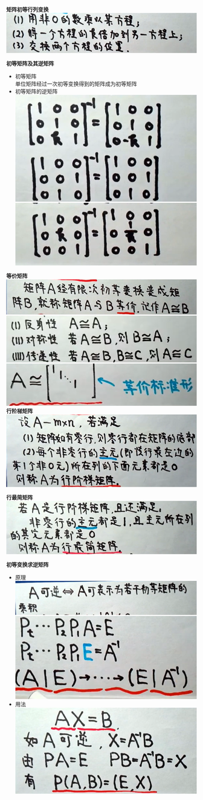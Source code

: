 **矩阵初等行列变换**  
![](../picture/矩阵初等行列变换.png)

**初等矩阵及其逆矩阵**  
- 初等矩阵  
单位矩阵经过一次初等变换得到的矩阵成为初等矩阵  
- 初等矩阵的逆矩阵  
![](../picture/初等矩阵的逆矩阵1.png)
![](../picture/初等矩阵的逆矩阵2.png)


**等价矩阵**  
![](../picture/等价矩阵.png)
![](../picture/等价矩阵2.png)
![](../picture/等价矩阵3.png)
**行阶梯矩阵**  
![](../picture/行阶梯矩阵.png)

**行最简矩阵**  
![](../picture/行最简矩阵.png) 


**初等变换求逆矩阵**  
- 原理  
![](../picture/初等变换求逆矩阵原理.png)
![](../picture/初等变换求逆矩阵原理1.png)
- 用法  
![](../picture/初等变换求逆矩阵原理用法.png)
